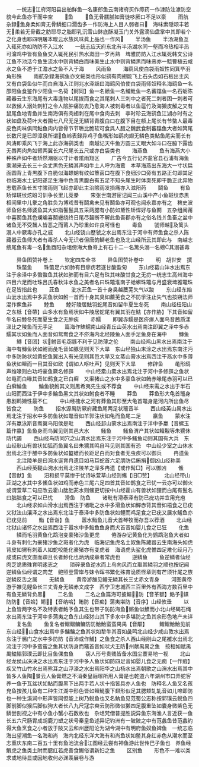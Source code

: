 <!-- { "loadSidebar": true } -->
　　一统志江府河阳县出舶鲜鱼一名康郎鱼云南诸府买作瘴药一作漮防注漮防空貌今此鱼亦干而中空
　　鱼
　　鱼无骨臑腻如膏徒哆厥口不足以豪
　　雨航杂録鱼身柔如膏无骨鳞细口濶齿多一作防海上人目人弱者曰　海味索隠颂丰若无柔若无骨截之肪耶尽之脂耶乳沉雪山鉢底酥凝玉门关外露滴仙盘掌中其即若个之化身也耶四明屠本畯云水族风味眞上品也一作风
　　半汤鱼
　　半汤湖鱼互入辄死亦如防防不入江水
　　一统志应天府东北有半汤湖水同一壑而冷热相半热可瀹鸡中皆有鱼鱼交入辄死民引热水漑田一岁再熟　埤雅防防入江水辄死韩文公诗江鱼不池活今鱼生流水中则背鳞白而味美生止水中则背鳞黒而味恶亦一騐曹植云咸水之鱼不游于江澹水之鱼不入于海
　　风雨鱼
　　海鹞风使白袋雨奴性同箕毕羽角形殊
　　雨航杂録海鹞鱼亦文鳐类也形似鹞有肉翅能飞上石头齿如石板出主风又有白袋鱼似牛而白自海入江则兆水泽謡曰海鹞风伯使白袋雨师奴释名海鹞鱼一名邵阳鱼食鉴作少阳鱼一名荷【鲄同】鱼一名鲼鱼一名鯆魮鱼一名蕃蹹鱼一名石蛎陈藏器云生东海尾有大毒逢物以尾拨而食之其尾刺人三刺中之者死二刺者困一刺者可以救候人溺处刺钉之令人隂肿痛防去乃愈海人被刺毒者以鱼扈竹及海獭皮解之又有鼠尾鱼地青鱼并生南海俱有肉翅刺在尾中食肉去刺　李时珍云海鹞鱼江湖亦时有之状如盘及荷叶大者围七八尺无足无鳞背青腹白口在腹下目在额上尾长有节螫人最毒皮色肉味俱同鮎鱼肉内皆骨节节聮比脆软可食呉人腊之魏武食制蕃蹹鱼大者如箕尾长数尺是已即漳泉所谓鱼岭表録异鸡子鱼嘴形如鹞肉翅无鳞色类鮎鱼尾尖而长有风涛即乘风飞于海上此亦海鹞类也　南越记天牛鱼方圆三丈眼大如斗口在脇下露齿无唇两肉角如臂两翼长六尺尾长五尺或亦白袋类也
　　海燕鱼
　　鱼有海燕大小种殊声如牛者矫然潮驱以寸计者隂雨翔区
　　广古今五行记齐盐官县石浦有海鱼乘潮来去长三十余丈黒色无鳞其声如牛土人呼为海鷰　本草海燕出东海大一寸状扁面圆背上青黒腹下白脆似海螵蛸有纹如簟茵口在腹下食细沙口旁有五路正勾即其足也临海水土记阳遂足生海中色青黒腹白有五足不知头尾生时体耎死即干脆正此异物志载燕鱼长五寸隂雨则飞起亦即此主治隂雨发损痛亦入滋阳药
　　鬬鱼
　　有鱼矫悍斑纹炫盼习训争长里儿竞豢
　　宋张世南游宦记闻三山溪中产小鱼斑纹赤黒相间里中儿豢之角胜负为博戏昔有鬬禽未见有鬭鱼亦可观也闻永嘉亦有之　稗史波师鱼俗名师婆鱼其大如指鬐鬛具五采两腮有小防如黛性矫悍好与鱼鬭　五杂组闽莆中喜鬭鱼其色斓斒喜鬭纒绕终日尾尽齧断不解此鱼吾郡亦有之俗名钱爿鱼畜之盆中诸鱼无不受齧人皆恶之而莆人乃珍重如许良可怪也
　　毒鱼
　　虢师越及篱头溺人中厥毒亦孔之戚
　　北山经饶山歴虢之水出焉东注于河中有师鱼食之杀人陈藏器云鱼师大者有毒杀人今无识者但唐韵鰤老鱼也及北山经所云其即此与　南越志缋尾鱼有毒一名鱼酉阳杂俎傍海大鱼脊上有石十二一名篱头溺一名螃其溺甚毒






　　异鱼图赞补卷上
　　钦定四库全书
　　异鱼图赞补卷中
　　明　胡世安　撰
　　珠蟞鱼
　　珠蟞足六如肺有目瘳疠若逐甘酸盈匊
　　东山经葛山沣水出焉东注于余泽中多蟞蟞鱼其状如肺而有目六足有珠其味酸甘食之无疠一统志生高州海中四目六足而吐珠吕氏春秋沣水鱼之美者名曰珠鼈淮南子蛤蠏珠鼈与月盛衰埤雅鼈珠在足皆指此也
　　茈鱼
　　泚水茈鱼一首十身臭越蘪芜失气以踆
　　东山经东始山泚水出焉中多茈鱼状如鲋一首而十身其臭如蘪芜食之不防孚注止失气也按朔法师混作鮆鱼非
　　鯥鱼
　　鯥好陵居魼羽蛇尾音如留牛夏生冬死
　　南山经杻阳山之东柢【音蔕】山多水有鱼焉状如牛陵居蛇尾有翼其羽在魼【亦作胁】下其音如留牛名曰鯥冬死而夏生食之无肿疾
　　赤鱬
　　即翼赤鱬是医疥瘃人面鸟音茜质漾渌比之陵鱼而无手足
　　篇海作鮢鱬南山经青丘山英水出焉南注即翼之泽中多赤鱬其状如鱼而人面音如鸳鸯食之不疥海内北经陵鱼人面手足鱼身在海中
　　鱄鱼
　　鱄【音团】状鲋音毛窃豚不利于见防薄之伦
　　南山经鸡山黑水出焉南注于海中有鱄鱼状如鲋而彘毛音如豚见则天下大旱　东山经独山末涂之水出焉东南注沔中多防防状如黄蛇鱼翼出入有光见则其邑大旱又女蒸山膏水出焉西注干鬲水中多薄鱼状如鳣而一目其音如欧【谓如人呕吐声】见则天下大旱
　　修辟鱼
　　黾形鸱声维喙则白功埒豪鱼厥名修辟
　　中山经槖山槖水出焉北注于河中多修辟之鱼状如黾而白喙其音如鸱食之已白癣　又渠猪山之水中多豪鱼状如鲔赤喙尾赤羽可以已白癣鯩鱼
　　鯩鱼貌鲋其文则黑希夷先生或不荐食
　　中山经来需之水出于半石山阳而西注于伊中多鯩鱼黑文其状如鲋食者不睡
　　莽鱼
　　莽鱼形大龟首鼈身患剧鹈獭性最不仁
　　中山经槐水之河有莽鱼其形至大龟首鼈身是河内所出鱼尽皆食之
　　防鱼
　　招水源禺防厥府藏鱼尾两足状鼈音羊
　　西山经英山禺水出焉北注于招水中多防鱼状如鼈音如羊郭注状如龟而鱼尾二足
　　蠃鱼
　　蒙水注洋有蠃泳斯音鸯翼鸟阳侯是毗
　　西山经邽山蒙水出焉南注于洋中多蠃【音螺玉篇作嬴】鱼鱼身而鸟翼见则其邑大水
　　鳋鱼
　　鳋鱼渭产其状如鳣觏等朱獳休防代蠲
　　西山经鸟防同穴之山渭水出焉东注于河中多鳋鱼动则其国有大兵　东山经耿山有兽状如狐而鱼翼名曰朱獳其鸣自呌见则其国有恐　中山经少室之山休水出焉北注于雒中多防鱼状如盭蜼而长距足白而对食者无虫疾可以御兵
　　冉遗鱼
　　北注陵羊是曰涴水诞育冉遗目如马耳蛇首六足朋防侣鲔捐御凶山经称美
　　西山经英鞮山涴水出焉北注陵羊之泽多冉遗【或作髯□】可以御凶
　　鯈【音猷】鱼
　　汨和损平莫惨于忧诗咏萱草山经则鯈【旧□赞】
　　北山经带山茈湖之水其中多鯈鱼状如鸡而赤色三尾六足四首其音如鹊食之已忧一云亦可以御火　或谓萱草二句应改云霍山朏胐茈水则鯈更切按中山经霍山有兽状如狸而白尾有鬛名曰朏胐食之可以已忧
　　滑鱼　防鱼
　　诸毗有滑泰泽有防已疣功并宜用充庖
　　北山经求如山滑水出焉西注于诸毗之水中多滑鱼状如鱓赤背其音如梧食之已疣又狱法山瀼泽之水出焉东北注于泰泽中多防鱼状如鲤而鸡足食之已疣又展水鱃鱼亦已疣见前
　　鮨【音诣】鱼
　　嚣水鮨鱼儿音犬首琴牧而存吾以荐酒
　　北山经北狱山诸怀之水出焉西注于嚣水中多鮨鱼鱼身而犬首音如婴儿食之已狂
　　化鱼
　　鳞而毛羽黄鱼化鹉泡变豪猪沙鱼更虎
　　倦游杂记黄鱼化为鹦鹉泡鱼大者如斗身有刺化为豪猪沙鱼之斑者化为虎　临海记鱼虎名土奴鱼陈藏器云生南海头如虎背皮如猬有刺着人如蛇咬能化豪猪亦有变虎者　海语虎头鲨化虎惟四足难化经月乃成或曰虎文直而疎且长者魦化也炳炳成章者常虎也
　　逆鳞鱼
　　鱼逆鳞者仙经肉芝诡质殊育明逺志之
　　琐碎录鱼逆水而上鸟向风而立取其鳞羽之顺也按纪闻逆鳞鱼仙经谓之肉芝　鲍照登雷岸与妹令晖书繁化殊育诡质怪章则有芒须针尾之族逆鳞反舌之属
　　无鳞鱼
　　黄帝游雒见鲤无鳞其长三丈赤文青身
　　河图黄帝游于雒见鲤鱼长三丈青身无鳞赤文成字　西宁卫志城西三百里外有西海方数百里中有鱼无鳞背负黑
　　二名鱼
　　二名之鱼篇海可披鰚防【音革额】鯌予鲯防防【音姶】鳉【音纳哈】鲔防【音痴】蒲夷堪防【音序】山经攸垂
　　以上鱼皆两字名不及特表者鯌予鱼其生也带子防防海鱼鳉鱼似鰿而小北山经碣石绳水出焉东注于河中多蒲夷之鱼东山经犲山其下多水中多堪防之鱼其余形色地产未详
　　复名鱼
　　鱼复名者鳛鳛鳙鳙防防鮯鮯蛮蛮禺禺【音颙】
　　鳛鳛鮯鮯见前东山经山食水出焉中多鳙鳙之鱼其状如犂牛其音如彘鸣北山经少咸山敦水出焉东注于鴈门之水中多防防【音沛或作鯆】之鱼食之杀人西山经刚山之尾雒水出焉北流注于河中多蛮蛮之鱼其状防身而鼈首音如吠犬王防州献禺禺之鱼　按相如赋禺禺魼鳎郭璞云即比目鱼倮虫鱼
　　窃人形号贵贱皆备水国尘寰易地一视
　　北山经龙侯山决决之水出焉东注于河中多人鱼状如防四足音如婴儿食之无痴【一作瘕】疾又竹山竹水出焉熊耳之山浮濠之水出焉阳华之山杨水出焉朝歌之山潕水出焉其中皆多人鱼陶景云人鱼膏燃之不消秦皇骊塜所用人膏是也乾道六年湖州市口弄蛇客养一鱼于瓦盆状如鮎而腹黑下出两手若人状十指皆具亦人鱼也　防释名人鱼又名孩皃鱼按孩儿鱼有二种生江湖中形色皆如鳣鮠腹下翅形似足其腮颊轧轧音如儿啼即防也一种生溪涧中形声皆同但能上树乃鲵鱼也又名魶鱼见范蜀公志称按郭璞云鲵鱼四脚前脚似猴后脚似狗大者长八九尺冦宗奭云防形微似獭四足腹重坠如囊身微紫色无鳞尝剖视之中有小鱼小蟹小石数枚也　杂俎梵僧普提胜説异鱼东海渔人言近获一鱼长五六尺肠胃成胡鹿刀塑之状号秦皇鱼述异记钓洲有一陂陂之中有范蠡鱼昔范蠡钓得大鱼烹食之小者放于陂又云和州歴阳沦为湖今湖中有明府鱼奴鱼婢鱼　一统志临海出望潮鱼一名海和尚　海内北经东洋大海有和尚鱼状如鳖其身红赤色从潮水而至　志重庆东南二百五十里有鱼池流合江图经云尝有神鱼游此世传巴子鱼也　养鱼经鰕虎之鱼类土附而腮红若虎善食鰕俗谓新妇之鱼
　　区别鱼
　　形色不一难以类求或地待显或因地收何必渊羡展卷与游
